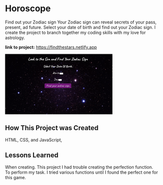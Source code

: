 
# Horoscope 

Find out your Zodiac sign Your Zodiac sign can reveal secrets of your pass, present, ad future. Select your date of birth and find out your Zodiac sign. I create the project to branch together my coding skills with my love for astrology.

**link to project:** https://findthestars.netlify.app


<img src= "Screen%20Shot%202022-04-25%20at%209.47.44%20AM.png" width =70%>


## How This Project was Created

HTML, CSS, and  JavaScript, 

## Lessons Learned

When creating. This project I had trouble creating the perfection function. To perform my task. I tried various functions until I found the perfect one for this game.

